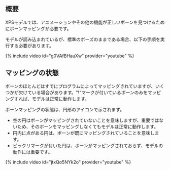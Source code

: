 ## 概要
XPSモデルでは、アニメーションやその他の機能が正しいボーンを見つけるためにボーンマッピングが必要です。

モデルが読み込まれているが、標準のポーズのままである場合、以下の手順を実行する必要があります。

{% include video id="g0VAfBHauXw" provider="youtube" %}

## マッピングの状態
ボーンのほとんどはすでにプログラムによってマッピングされていますが、いくつかが欠けている場合があります。"!"マークが付いているボーンのみをマッピングすれば、モデルは正常に動作します。

ボーンマッピングの状態は、円形のアイコンで示されます。
* 空の円はボーンがマッピングされていないことを意味しますが、重要ではないため、そのボーンをマッピングしなくてもモデルは正常に動作します。
* 円内に点がある円は、ボーンが既にマッピングされていることを意味します。
* ビックリマークが付いた円は、ボーンがマッピングされておらず、モデルの動作には重要です。

{% include video id="jtxQo5NYk2o" provider="youtube" %}